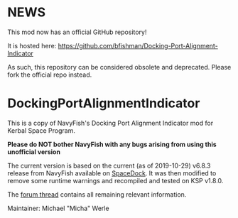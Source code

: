 # NEWS
This mod now has an official GitHub repository!

It is hosted here: https://github.com/bfishman/Docking-Port-Alignment-Indicator

As such, this repository can be considered obsolete and deprecated.  Please fork the official repo instead.


# DockingPortAlignmentIndicator

This is a copy of NavyFish's Docking Port Alignment Indicator mod for Kerbal Space Program.

**Please do NOT bother NavyFish with any bugs arising from using this unofficial version**

The current version is based on the current (as of 2019-10-29) v6.8.3 release from NavyFish available on [SpaceDock](https://spacedock.info/mod/543/Docking%20Port%20Alignment%20Indicator). 
It was then modified to remove some runtime warnings and recompiled and tested on KSP v1.8.0.

The [forum thread](https://forum.kerbalspaceprogram.com/index.php?showtopic=40423) contains all remaining relevant information.

Maintainer: Michael "Micha" Werle
